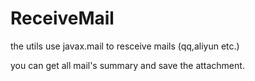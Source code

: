 
# ReceiveMail
the utils use javax.mail to resceive mails (qq,aliyun etc.)

you can get all mail's summary and save the attachment.
